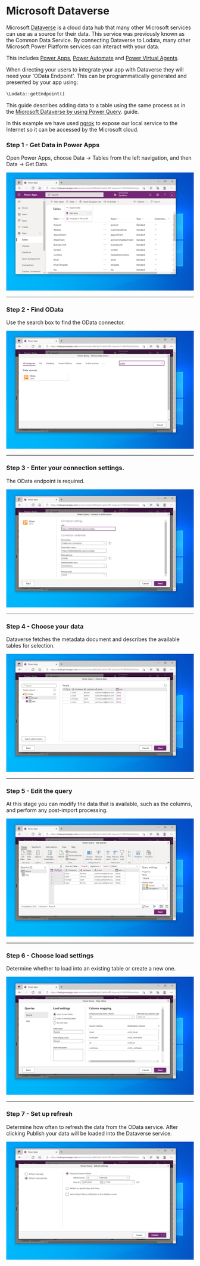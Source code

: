 # Microsoft Dataverse

Microsoft [Dataverse](https://docs.microsoft.com/en-us/powerapps/maker/data-platform/) is a cloud data hub that many
other Microsoft services can use as a source for their data. This service was previously known as the Common
Data Service. By connecting Dataverse to Lodata, many other Microsoft Power Platform services can interact with your
data.

This includes [Power Apps](https://powerapps.microsoft.com), [Power Automate](https://flow.microsoft.com)
and [Power Virtual Agents](https://powervirtualagents.microsoft.com).

When directing your users to integrate your app with Dataverse they will need your 'OData Endpoint'.
This can be programmatically generated and presented by your app using:

```php
\Lodata::getEndpoint()
```

This guide describes adding data to a table using the same process as in the 
[Microsoft Dataverse by using Power Query](https://docs.microsoft.com/en-us/powerapps/maker/data-platform/add-data-power-query).
guide.

In this example we have used [ngrok](https://ngrok.com) to expose our local service to the Internet so it can be
accessed by the Microsoft cloud.

### Step 1 - Get Data in Power Apps

Open Power Apps, choose Data -> Tables from the left navigation, and then Data -> Get Data.

![Get data](./img/dataverse1.png)

---

### Step 2 - Find OData

Use the search box to find the OData connector.

![Find OData](./img/dataverse2.png)

---

### Step 3 - Enter your connection settings.

The OData endpoint is required.

![Connection settings](./img/dataverse3.png)

---

### Step 4 - Choose your data

Dataverse fetches the metadata document and describes the available tables for selection.

![Choose data](./img/dataverse4.png)

---

### Step 5 - Edit the query

At this stage you can modify the data that is available, such as the columns, and perform any post-import processing.

![Edit query](./img/dataverse5.png)

---

### Step 6 - Choose load settings

Determine whether to load into an existing table or create a new one.

![Load settings](./img/dataverse6.png)

---

### Step 7 - Set up refresh

Determine how often to refresh the data from the OData service. After clicking Publish your data will be loaded into
the Dataverse service.

![Refresh](./img/dataverse7.png)